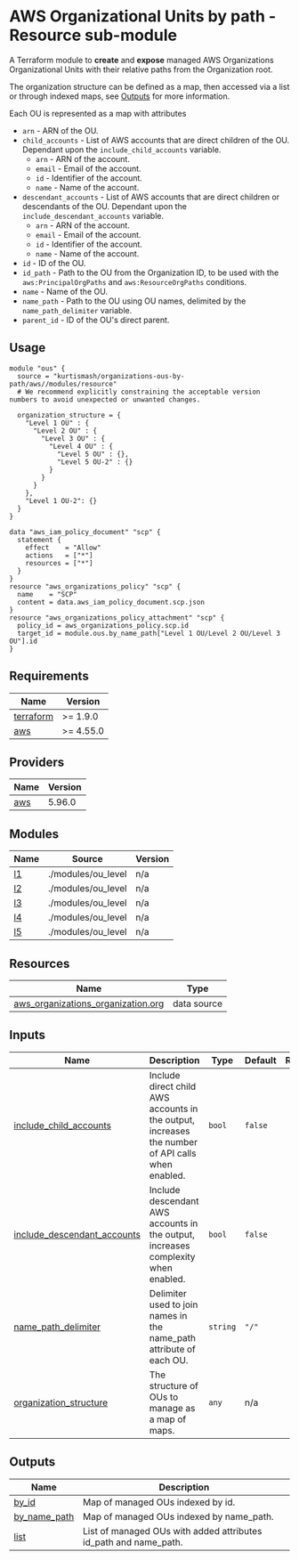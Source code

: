 # AWS Organizational Units by path - Resource sub-module

A Terraform module to **create** and **expose** managed AWS Organizations Organizational Units with their relative paths from the Organization root.

The organization structure can be defined as a map, then accessed via a list or through indexed maps, see <a name="Outputs"></a> [Outputs](#Outputs) for more information.

Each OU is represented as a map with attributes

- `arn` - ARN of the OU.
- `child_accounts` - List of AWS accounts that are direct children of the OU. Dependant upon the `include_child_accounts` variable.
  - `arn` - ARN of the account.
  - `email` - Email of the account.
  - `id` - Identifier of the account.
  - `name` - Name of the account.
- `descendant_accounts` - List of AWS accounts that are direct children or descendants of the OU. Dependant upon the `include_descendant_accounts` variable.
  - `arn` - ARN of the account.
  - `email` - Email of the account.
  - `id` - Identifier of the account.
  - `name` - Name of the account.
- `id` - ID of the OU.
- `id_path` - Path to the OU from the Organization ID, to be used with the `aws:PrincipalOrgPaths` and `aws:ResourceOrgPaths` conditions.
- `name` - Name of the OU.
- `name_path` - Path to the OU using OU names, delimited by the `name_path_delimiter` variable.
- `parent_id` - ID of the OU's direct parent.

## Usage

```hcl
module "ous" {
  source = "kurtismash/organizations-ous-by-path/aws//modules/resource"
  # We recommend explicitly constraining the acceptable version numbers to avoid unexpected or unwanted changes.

  organization_structure = {
    "Level 1 OU" : {
      "Level 2 OU" : {
        "Level 3 OU" : {
          "Level 4 OU" : {
            "Level 5 OU" : {},
            "Level 5 OU-2" : {}
          }
        }
      }
    },
    "Level 1 OU-2": {}
  }
}

data "aws_iam_policy_document" "scp" {
  statement {
    effect    = "Allow"
    actions   = ["*"]
    resources = ["*"]
  }
}
resource "aws_organizations_policy" "scp" {
  name    = "SCP"
  content = data.aws_iam_policy_document.scp.json
}
resource "aws_organizations_policy_attachment" "scp" {
  policy_id = aws_organizations_policy.scp.id
  target_id = module.ous.by_name_path["Level 1 OU/Level 2 OU/Level 3 OU"].id
}
```

<!-- BEGIN_TF_DOCS -->
## Requirements

| Name | Version |
|------|---------|
| <a name="requirement_terraform"></a> [terraform](#requirement\_terraform) | >= 1.9.0 |
| <a name="requirement_aws"></a> [aws](#requirement\_aws) | >= 4.55.0 |

## Providers

| Name | Version |
|------|---------|
| <a name="provider_aws"></a> [aws](#provider\_aws) | 5.96.0 |

## Modules

| Name | Source | Version |
|------|--------|---------|
| <a name="module_l1"></a> [l1](#module\_l1) | ./modules/ou_level | n/a |
| <a name="module_l2"></a> [l2](#module\_l2) | ./modules/ou_level | n/a |
| <a name="module_l3"></a> [l3](#module\_l3) | ./modules/ou_level | n/a |
| <a name="module_l4"></a> [l4](#module\_l4) | ./modules/ou_level | n/a |
| <a name="module_l5"></a> [l5](#module\_l5) | ./modules/ou_level | n/a |

## Resources

| Name | Type |
|------|------|
| [aws_organizations_organization.org](https://registry.terraform.io/providers/hashicorp/aws/latest/docs/data-sources/organizations_organization) | data source |

## Inputs

| Name | Description | Type | Default | Required |
|------|-------------|------|---------|:--------:|
| <a name="input_include_child_accounts"></a> [include\_child\_accounts](#input\_include\_child\_accounts) | Include direct child AWS accounts in the output, increases the number of API calls when enabled. | `bool` | `false` | no |
| <a name="input_include_descendant_accounts"></a> [include\_descendant\_accounts](#input\_include\_descendant\_accounts) | Include descendant AWS accounts in the output, increases complexity when enabled. | `bool` | `false` | no |
| <a name="input_name_path_delimiter"></a> [name\_path\_delimiter](#input\_name\_path\_delimiter) | Delimiter used to join names in the name\_path attribute of each OU. | `string` | `"/"` | no |
| <a name="input_organization_structure"></a> [organization\_structure](#input\_organization\_structure) | The structure of OUs to manage as a map of maps. | `any` | n/a | yes |

## Outputs

| Name | Description |
|------|-------------|
| <a name="output_by_id"></a> [by\_id](#output\_by\_id) | Map of managed OUs indexed by id. |
| <a name="output_by_name_path"></a> [by\_name\_path](#output\_by\_name\_path) | Map of managed OUs indexed by name\_path. |
| <a name="output_list"></a> [list](#output\_list) | List of managed OUs with added attributes id\_path and name\_path. |
<!-- END_TF_DOCS -->
